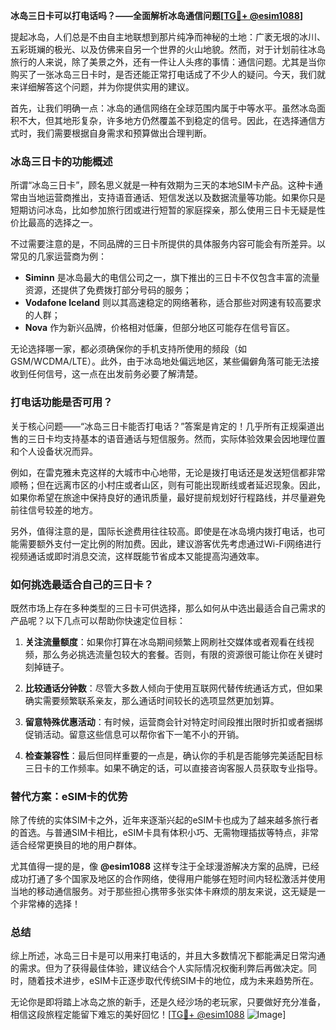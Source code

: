 **冰岛三日卡可以打电话吗？——全面解析冰岛通信问题[[TG💪+ @esim1088](https://t.me/s/esim1088)]**

提起冰岛，人们总是不由自主地联想到那片纯净而神秘的土地：广袤无垠的冰川、五彩斑斓的极光、以及仿佛来自另一个世界的火山地貌。然而，对于计划前往冰岛旅行的人来说，除了美景之外，还有一件让人头疼的事情：通信问题。尤其是当你购买了一张冰岛三日卡时，是否还能正常打电话成了不少人的疑问。今天，我们就来详细解答这个问题，并为你提供实用的建议。

首先，让我们明确一点：冰岛的通信网络在全球范围内属于中等水平。虽然冰岛面积不大，但其地形复杂，许多地方仍然覆盖不到稳定的信号。因此，在选择通信方式时，我们需要根据自身需求和预算做出合理判断。

### 冰岛三日卡的功能概述

所谓“冰岛三日卡”，顾名思义就是一种有效期为三天的本地SIM卡产品。这种卡通常由当地运营商推出，支持语音通话、短信发送以及数据流量等功能。如果你只是短期访问冰岛，比如参加旅行团或进行短暂的家庭探亲，那么使用三日卡无疑是性价比最高的选择之一。

不过需要注意的是，不同品牌的三日卡所提供的具体服务内容可能会有所差异。以常见的几家运营商为例：

- **Siminn** 是冰岛最大的电信公司之一，旗下推出的三日卡不仅包含丰富的流量资源，还提供了免费拨打部分号码的服务；
- **Vodafone Iceland** 则以其高速稳定的网络著称，适合那些对网速有较高要求的人群；
- **Nova** 作为新兴品牌，价格相对低廉，但部分地区可能存在信号盲区。

无论选择哪一家，都必须确保你的手机支持所使用的频段（如GSM/WCDMA/LTE）。此外，由于冰岛地处偏远地区，某些偏僻角落可能无法接收到任何信号，这一点在出发前务必要了解清楚。

### 打电话功能是否可用？

关于核心问题——“冰岛三日卡能否打电话？”答案是肯定的！几乎所有正规渠道出售的三日卡均支持基本的语音通话与短信服务。然而，实际体验效果会因地理位置和个人设备状况而异。

例如，在雷克雅未克这样的大城市中心地带，无论是拨打电话还是发送短信都非常顺畅；但在远离市区的小村庄或者山区，则有可能出现断线或者延迟现象。因此，如果你希望在旅途中保持良好的通讯质量，最好提前规划好行程路线，并尽量避免前往信号较差的地方。

另外，值得注意的是，国际长途费用往往较高。即使是在冰岛境内拨打电话，也可能需要额外支付一定比例的附加费。因此，建议游客优先考虑通过Wi-Fi网络进行视频通话或即时消息交流，这样既能节省成本又能提高沟通效率。

### 如何挑选最适合自己的三日卡？

既然市场上存在多种类型的三日卡可供选择，那么如何从中选出最适合自己需求的产品呢？以下几点可以帮助你快速定位目标：

1. **关注流量额度**：如果你打算在冰岛期间频繁上网刷社交媒体或者观看在线视频，那么务必挑选流量包较大的套餐。否则，有限的资源很可能让你在关键时刻掉链子。
   
2. **比较通话分钟数**：尽管大多数人倾向于使用互联网代替传统通话方式，但如果确实需要频繁联系亲友，那么通话时间较长的选项显然更加划算。

3. **留意特殊优惠活动**：有时候，运营商会针对特定时间段推出限时折扣或者捆绑促销活动。留意这些信息可以帮你省下一笔不小的开销。

4. **检查兼容性**：最后但同样重要的一点是，确认你的手机是否能够完美适配目标三日卡的工作频率。如果不确定的话，可以直接咨询客服人员获取专业指导。

### 替代方案：eSIM卡的优势

除了传统的实体SIM卡之外，近年来逐渐兴起的eSIM卡也成为了越来越多旅行者的首选。与普通SIM卡相比，eSIM卡具有体积小巧、无需物理插拔等特点，非常适合经常更换目的地的用户群体。

尤其值得一提的是，像 **@esim1088** 这样专注于全球漫游解决方案的品牌，已经成功打通了多个国家及地区的合作网络，使得用户能够在短时间内轻松激活并使用当地的移动通信服务。对于那些担心携带多张实体卡麻烦的朋友来说，这无疑是一个非常棒的选择！

### 总结

综上所述，冰岛三日卡是可以用来打电话的，并且大多数情况下都能满足日常沟通的需求。但为了获得最佳体验，建议结合个人实际情况权衡利弊后再做决定。同时，随着技术进步，eSIM卡正逐步取代传统SIM卡的地位，成为未来趋势所在。

无论你是即将踏上冰岛之旅的新手，还是久经沙场的老玩家，只要做好充分准备，相信这段旅程定能留下难忘的美好回忆！[[TG💪+ @esim1088](https://t.me/s/esim1088) ![Image](https://i.postimg.cc/4NQfJmqS/Snipaste-2025-05-13-00-14-12.png)]